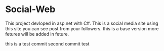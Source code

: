 # Social-Web

This project devloped in asp.net with C#. This is a social media site using this site you can see post from your followers.
this is a base version more fetures will be added in feture.

this is a test commit
second commit test